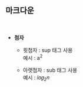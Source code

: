 ## 마크다운
<br>

* **첨자**
    - 윗첨자 : sup 태그 사용 <br>
  예시 : a<sup>2</sup><br>
  
    - 아랫첨자 : sub 태그 사용 <br>
    예시 : 𝑙𝑜𝑔<sub>2</sub>𝑛<br>